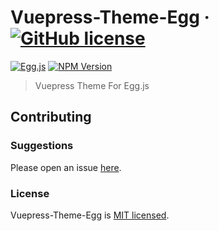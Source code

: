 # Vuepress-Theme-Egg &middot; [![GitHub license][license-square]][license-url]

[![Egg.js][egg-square]][egg-url]
[![NPM Version][npm-square]][npm-url]

[license-square]: https://img.shields.io/badge/license-MIT-blue.svg?style=flat-square
[egg-square]: https://img.shields.io/badge/Awesome-Egg.js-ff69b4.svg?style=flat-square
[npm-square]: https://img.shields.io/npm/v/@eggjs/vuepress-theme-egg.svg?style=flat-square
[license-url]: https://github.com/thonatos/vuepress-theme-egg/blob/HEAD/LICENSE
[egg-url]: https://eggjs.org/
[npm-url]: https://www.npmjs.com/package/@eggjs/vuepress-theme-egg


> Vuepress Theme For Egg.js

## Contributing

### Suggestions

Please open an issue [here](https://github.com/thonatos/vuepress-theme-egg/issues).

### License

Vuepress-Theme-Egg is [MIT licensed](./LICENSE).
